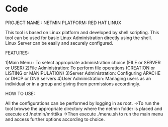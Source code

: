 # Code
PROJECT NAME : 	NETMIN
PLATFORM:	RED HAT LINUX

This tool is based on Linux platform and developed by shell scripting.
This tool can be used for basic Linux Administration directly using the shell.
Linux Server can be easily and securely configured.

FEATURES:

1)Main Menu :		To select appropriate administration choice (FILE or SERVER or USER)
2)File Administration: 	To perform file operations (CREATION or LISTING or MANIPULATION)
3)Server Administration: 	Configuring APACHE or DHCP or DNS servers
4)User Administration: 	Managing users as an individual or in a group and giving them permissions accordingly.

HOW TO USE:

All the configurations can be performed by logging in as root.
->To run the tool browse the appropriate directory where the netmin folder is placed and execute
	cd /netmin/mrittika
->Then execute 
	./menu.sh
to run the main menu and access further options according to choice.
